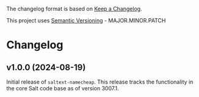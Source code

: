 The changelog format is based on [Keep a Changelog](https://keepachangelog.com/en/1.0.0/).

This project uses [Semantic Versioning](https://semver.org/) - MAJOR.MINOR.PATCH

# Changelog

## v1.0.0 (2024-08-19)

Initial release of `saltext-namecheap`. This release tracks the functionality in the core Salt code base as of version 3007.1.
